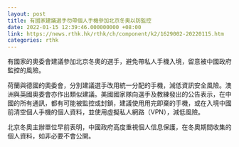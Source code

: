 ```yaml
---
layout: post
title: 有國家建議選手勿帶個人手機參加北京冬奧以防監控
date: 2022-01-15 12:39:46.000000000 +08:00
link: https://news.rthk.hk/rthk/ch/component/k2/1629002-20220115.htm
categories: rthk
---
```


有國家的奧委會建議參加北京冬奧的選手，避免帶私人手機入境，留意被中國政府監控的風險。

荷蘭與德國的奧委會，分別建議選手改用統一分配的手機，減低資訊安全風險。澳洲與英國奧委會亦作出類似建議。美國國家隊向選手及教練發出的公告表示，在中國的所有通訊，都有可能被監控或封鎖，建議使用用完即棄的手機，或在入境中國前清空個人手機的個人資料，並使用虛擬私人網路（VPN），減低風險。

北京冬奧主辦單位早前表明，中國政府高度重視個人信息保護，在冬奧期間收集的個人資料，如非必要不會公開。
